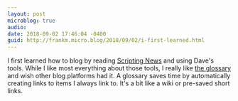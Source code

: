 ```yaml
---
layout: post
microblog: true
audio: 
date: 2018-09-02 17:46:04 -0400
guid: http://frankm.micro.blog/2018/09/02/i-first-learned.html
---
```

I first learned how to blog by reading [Scripting News](http://scripting.com) and using Dave's tools. While I like most everything about those tools, I really like [the glossary](http://this.how/scriptingNews/nightlyArchive.opml#1535919507000) and wish other blog platforms had it. A glossary saves time by automatically creating links to items I always link to. It's a bit like a wiki or pre-saved short links. 

